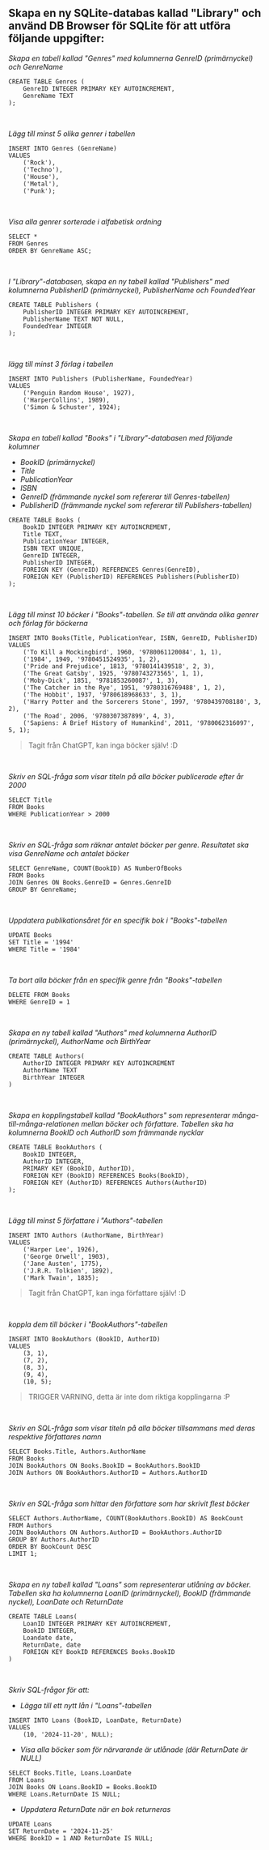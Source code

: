 ﻿## Skapa en ny SQLite-databas kallad "Library" och använd DB Browser för SQLite för att utföra följande uppgifter:


<i>Skapa en tabell kallad "Genres" med kolumnerna GenreID (primärnyckel) och GenreName</i>
```sqlite
CREATE TABLE Genres (
    GenreID INTEGER PRIMARY KEY AUTOINCREMENT,
    GenreName TEXT
);
```
<br />

<i>Lägg till minst 5 olika genrer i tabellen</i>
```sqlite
INSERT INTO Genres (GenreName)
VALUES
    ('Rock'),
    ('Techno'),
    ('House'),
    ('Metal'),
    ('Punk');
```
<br />

<i>Visa alla genrer sorterade i alfabetisk ordning</i>
```sqlite
SELECT *
FROM Genres
ORDER BY GenreName ASC;
```
<br />

<i>I "Library"-databasen, skapa en ny tabell kallad "Publishers" med kolumnerna PublisherID (primärnyckel), PublisherName och FoundedYear</i>
```sqlite
CREATE TABLE Publishers (
    PublisherID INTEGER PRIMARY KEY AUTOINCREMENT,
    PublisherName TEXT NOT NULL,
    FoundedYear INTEGER
);
```
<br />

<i>lägg till minst 3 förlag i tabellen</i>
```sqlite
INSERT INTO Publishers (PublisherName, FoundedYear)
VALUES 
    ('Penguin Random House', 1927),
    ('HarperCollins', 1989),
    ('Simon & Schuster', 1924);
```
<br />

<i>Skapa en tabell kallad "Books" i "Library"-databasen med följande kolumner 
* BookID (primärnyckel)
* Title
* PublicationYear
* ISBN
* GenreID (främmande nyckel som refererar till Genres-tabellen)
* PublisherID (främmande nyckel som refererar till Publishers-tabellen)</i>
```sqlite
CREATE TABLE Books (
	BookID INTEGER PRIMARY KEY AUTOINCREMENT,
	Title TEXT,
	PublicationYear INTEGER,
	ISBN TEXT UNIQUE,
	GenreID INTEGER,
	PublisherID INTEGER,
	FOREIGN KEY (GenreID) REFERENCES Genres(GenreID),
	FOREIGN KEY (PublisherID) REFERENCES Publishers(PublisherID)
);
```
<br />

<i>Lägg till minst 10 böcker i "Books"-tabellen. Se till att använda olika genrer och förlag för böckerna</i>
```sqlite
INSERT INTO Books(Title, PublicationYear, ISBN, GenreID, PublisherID)
VALUES
    ('To Kill a Mockingbird', 1960, '9780061120084', 1, 1),
    ('1984', 1949, '9780451524935', 1, 2),
    ('Pride and Prejudice', 1813, '9780141439518', 2, 3),
    ('The Great Gatsby', 1925, '9780743273565', 1, 1),
    ('Moby-Dick', 1851, '9781853260087', 1, 3),
    ('The Catcher in the Rye', 1951, '9780316769488', 1, 2),
    ('The Hobbit', 1937, '9780618968633', 3, 1),
    ('Harry Potter and the Sorcerers Stone', 1997, '9780439708180', 3, 2),
    ('The Road', 2006, '9780307387899', 4, 3),
    ('Sapiens: A Brief History of Humankind', 2011, '9780062316097', 5, 1);
```
> Tagit från ChatGPT, kan inga böcker själv! :D

<br />

<i>Skriv en SQL-fråga som visar titeln på alla böcker publicerade efter år 2000</i>
```sqlite
SELECT Title
FROM Books
WHERE PublicationYear > 2000
```
<br />

<i>Skriv en SQL-fråga som räknar antalet böcker per genre. Resultatet ska visa GenreName och antalet böcker</i>
```sqlite
SELECT GenreName, COUNT(BookID) AS NumberOfBooks
FROM Books
JOIN Genres ON Books.GenreID = Genres.GenreID
GROUP BY GenreName;
```
<br />

<i>Uppdatera publikationsåret för en specifik bok i "Books"-tabellen</i>
```sqlite
UPDATE Books
SET Title = '1994'
WHERE Title = '1984'
```
<br />

<i>Ta bort alla böcker från en specifik genre från "Books"-tabellen</i>
```sqlite
DELETE FROM Books
WHERE GenreID = 1
```
<br />

<i>Skapa en ny tabell kallad "Authors" med kolumnerna AuthorID (primärnyckel), AuthorName och BirthYear</i>
```sqlite
CREATE TABLE Authors(
	AuthorID INTEGER PRIMARY KEY AUTOINCREMENT
	AuthorName TEXT
	BirthYear INTEGER
)
```
<br />

<i>Skapa en kopplingstabell kallad "BookAuthors" som representerar många-till-många-relationen mellan böcker och författare. Tabellen ska ha kolumnerna BookID och AuthorID som främmande nycklar</i>
```sqlite
CREATE TABLE BookAuthors (
    BookID INTEGER,
    AuthorID INTEGER,
    PRIMARY KEY (BookID, AuthorID),
    FOREIGN KEY (BookID) REFERENCES Books(BookID),
    FOREIGN KEY (AuthorID) REFERENCES Authors(AuthorID)
);
```
<br />

<i>Lägg till minst 5 författare i "Authors"-tabellen</i>
```sqlite
INSERT INTO Authors (AuthorName, BirthYear)
VALUES
    ('Harper Lee', 1926),
    ('George Orwell', 1903),
    ('Jane Austen', 1775),
    ('J.R.R. Tolkien', 1892),
    ('Mark Twain', 1835);
```
> Tagit från ChatGPT, kan inga författare själv! :D

<br />

<i>koppla dem till böcker i "BookAuthors"-tabellen</i>
```sqlite
INSERT INTO BookAuthors (BookID, AuthorID)
VALUES
    (3, 1),
    (7, 2),
    (8, 3),
    (9, 4),
    (10, 5);
```
> TRIGGER VARNING, detta är inte dom riktiga kopplingarna :P

<br />

<i>Skriv en SQL-fråga som visar titeln på alla böcker tillsammans med deras respektive författares namn</i>
```sqlite
SELECT Books.Title, Authors.AuthorName
FROM Books
JOIN BookAuthors ON Books.BookID = BookAuthors.BookID
JOIN Authors ON BookAuthors.AuthorID = Authors.AuthorID
```
<br />

<i>Skriv en SQL-fråga som hittar den författare som har skrivit flest böcker</i>
```sqlite
SELECT Authors.AuthorName, COUNT(BookAuthors.BookID) AS BookCount
FROM Authors
JOIN BookAuthors ON Authors.AuthorID = BookAuthors.AuthorID
GROUP BY Authors.AuthorID
ORDER BY BookCount DESC
LIMIT 1;
```
<br />

<i>Skapa en ny tabell kallad "Loans" som representerar utlåning av böcker. Tabellen ska ha kolumnerna LoanID (primärnyckel), BookID (främmande nyckel), LoanDate och ReturnDate</i>
```sqlite
CREATE TABLE Loans(
	LoanID INTEGER PRIMARY KEY AUTOINCREMENT,
	BookID INTEGER,
	Loandate date,
	ReturnDate, date
	FOREIGN KEY BookID REFERENCES Books.BookID
)
```
<br />

<i>Skriv SQL-frågor för att:
* Lägga till ett nytt lån i "Loans"-tabellen</i>
```sqlite
INSERT INTO Loans (BookID, LoanDate, ReturnDate)
VALUES 
	(10, '2024-11-20', NULL);
```

* <i>Visa alla böcker som för närvarande är utlånade (där ReturnDate är NULL)</i>
```sqlite
SELECT Books.Title, Loans.LoanDate
FROM Loans
JOIN Books ON Loans.BookID = Books.BookID
WHERE Loans.ReturnDate IS NULL;
```

* <i>Uppdatera ReturnDate när en bok returneras</i>
```sqlite
UPDATE Loans
SET ReturnDate = '2024-11-25'
WHERE BookID = 1 AND ReturnDate IS NULL;
```
